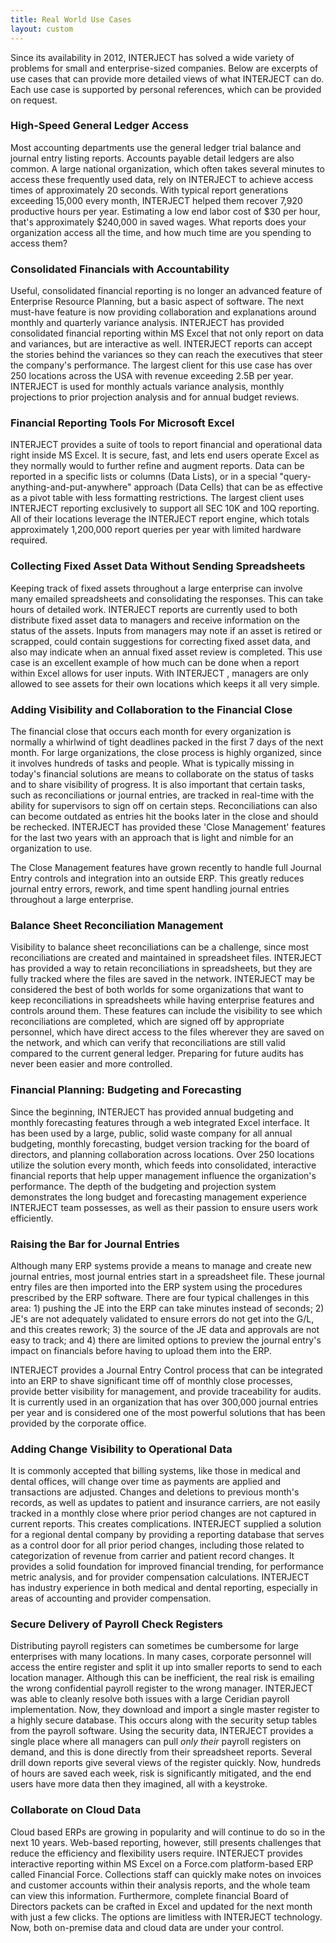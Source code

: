 ```yaml
---
title: Real World Use Cases
layout: custom
---
```


Since its availability in 2012,  INTERJECT  has solved a wide variety of problems for small and enterprise-sized companies. Below are excerpts of use cases that can provide more detailed views of what  INTERJECT  can do. Each use case is supported by personal references, which can be provided on request. 

###  High-Speed General Ledger Access 

Most accounting departments use the general ledger trial balance and journal entry listing reports. Accounts payable detail ledgers are also common. A large national organization, which often takes several minutes to access these frequently used data, rely on  INTERJECT  to achieve access times of approximately 20 seconds. With typical report generations exceeding 15,000 every month, INTERJECT helped them recover 7,920 productive hours per year. Estimating a low end labor cost of $30 per hour, that's approximately $240,000 in saved wages. What reports does your organization access all the time, and how much time are you spending to access them? 

###  Consolidated Financials with Accountability 

Useful, consolidated financial reporting is no longer an advanced feature of Enterprise Resource Planning, but a basic aspect of software. The next must-have feature is now providing collaboration and explanations around monthly and quarterly variance analysis.  INTERJECT  has provided consolidated financial reporting within MS Excel that not only report on data and variances, but are interactive as well.  INTERJECT  reports can accept the stories behind the variances so they can reach the executives that steer the company's performance. The largest client for this use case has over 250 locations across the USA with revenue exceeding 2.5B per year.  INTERJECT  is used for monthly actuals variance analysis, monthly projections to prior projection analysis and for annual budget reviews. 

###  Financial Reporting Tools For Microsoft Excel 

INTERJECT  provides a suite of tools to report financial and operational data right inside MS Excel. It is secure, fast, and lets end users operate Excel as they normally would to further refine and augment reports. Data can be reported in a specific lists or columns (Data Lists), or in a special "query-anything-and-put-anywhere" approach (Data Cells) that can be as effective as a pivot table with less formatting restrictions. The largest client uses  INTERJECT  reporting exclusively to support all SEC 10K and 10Q reporting. All of their locations leverage the  INTERJECT  report engine, which totals approximately 1,200,000 report queries per year with limited hardware required. 

###  Collecting Fixed Asset Data Without Sending Spreadsheets 

Keeping track of fixed assets throughout a large enterprise can involve many emailed spreadsheets and consolidating the responses. This can take hours of detailed work.  INTERJECT  reports are currently used to both distribute fixed asset data to managers and receive information on the status of the assets. Inputs from managers may note if an asset is retired or scrapped, could contain suggestions for correcting fixed asset data, and also may indicate when an annual fixed asset review is completed. This use case is an excellent example of how much can be done when a report within Excel allows for user inputs. With  INTERJECT  , managers are only allowed to see assets for their own locations which keeps it all very simple. 

###  Adding Visibility and Collaboration to the Financial Close 

The financial close that occurs each month for every organization is normally a whirlwind of tight deadlines packed in the first 7 days of the next month. For large organizations, the close process is highly organized, since it involves hundreds of tasks and people. What is typically missing in today's financial solutions are means to collaborate on the status of tasks and to share visibility of progress. It is also important that certain tasks, such as reconciliations or journal entries, are tracked in real-time with the ability for supervisors to sign off on certain steps. Reconciliations can also can become outdated as entries hit the books later in the close and should be rechecked.  INTERJECT  has provided these 'Close Management' features for the last two years with an approach that is light and nimble for an organization to use. 

The Close Management features have grown recently to handle full Journal Entry controls and integration into an outside ERP. This greatly reduces journal entry errors, rework, and time spent handling journal entries throughout a large enterprise. 

###  Balance Sheet Reconciliation Management 

Visibility to balance sheet reconciliations can be a challenge, since most reconciliations are created and maintained in spreadsheet files.  INTERJECT  has provided a way to retain reconciliations in spreadsheets, but they are fully tracked where the files are saved in the network.  INTERJECT  may be considered the best of both worlds for some organizations that want to keep reconciliations in spreadsheets while having enterprise features and controls around them. These features can include the visibility to see which reconciliations are completed, which are signed off by appropriate personnel, which have direct access to the files wherever they are saved on the network, and which can verify that reconciliations are still valid compared to the current general ledger. Preparing for future audits has never been easier and more controlled. 

###  Financial Planning: Budgeting and Forecasting 

Since the beginning,  INTERJECT  has provided annual budgeting and monthly forecasting features through a web integrated Excel interface. It has been used by a large, public, solid waste company for all annual budgeting, monthly forecasting, budget version tracking for the board of directors, and planning collaboration across locations. Over 250 locations utilize the solution every month, which feeds into consolidated, interactive financial reports that help upper management influence the organization's performance. The depth of the budgeting and projection system demonstrates the long budget and forecasting management experience  INTERJECT  team possesses, as well as their passion to ensure users work efficiently. 

###  Raising the Bar for Journal Entries 

Although many ERP systems provide a means to manage and create new journal entries, most journal entries start in a spreadsheet file. These journal entry files are then imported into the ERP system using the procedures prescribed by the ERP software. There are four typical challenges in this area: 1) pushing the JE into the ERP can take minutes instead of seconds; 2) JE's are not adequately validated to ensure errors do not get into the G/L, and this creates rework; 3) the source of the JE data and approvals are not easy to track; and 4) there are limited options to preview the journal entry's impact on financials before having to upload them into the ERP. 

INTERJECT  provides a Journal Entry Control process that can be integrated into an ERP to shave significant time off of monthly close processes, provide better visibility for management, and provide traceability for audits. It is currently used in an organization that has over 300,000 journal entries per year and is considered one of the most powerful solutions that has been provided by the corporate office. 

###  Adding Change Visibility to Operational Data 

It is commonly accepted that billing systems, like those in medical and dental offices, will change over time as payments are applied and transactions are adjusted. Changes and deletions to previous month's records, as well as updates to patient and insurance carriers, are not easily tracked in a monthly close where prior period changes are not captured in current reports. This creates complications.  INTERJECT  supplied a solution for a regional dental company by providing a reporting database that serves as a control door for all prior period changes, including those related to categorization of revenue from carrier and patient record changes. It provides a solid foundation for improved financial trending, for performance metric analysis, and for provider compensation calculations.  INTERJECT  has industry experience in both medical and dental reporting, especially in areas of accounting and provider compensation. 

###  Secure Delivery of Payroll Check Registers 

Distributing payroll registers can sometimes be cumbersome for large enterprises with many locations. In many cases, corporate personnel will access the entire register and split it up into smaller reports to send to each location manager. Although this can be inefficient, the real risk is emailing the wrong confidential payroll register to the wrong manager.  INTERJECT  was able to cleanly resolve both issues with a large Ceridian payroll implementation. Now, they download and import a single master register to a highly secure database. This occurs along with the security setup tables from the payroll software. Using the security data,  INTERJECT  provides a single place where all managers can pull _only their_ payroll registers on demand, and this is done directly from their spreadsheet reports. Several drill down reports give several views of the register quickly. Now, hundreds of hours are saved each week, risk is significantly mitigated, and the end users have more data then they imagined, all with a keystroke. 

###  Collaborate on Cloud Data 

Cloud based ERPs are growing in popularity and will continue to do so in the next 10 years. Web-based reporting, however, still presents challenges that reduce the efficiency and flexibility users require.  INTERJECT  provides interactive reporting within MS Excel on a Force.com platform-based ERP called Financial Force. Collections staff can quickly make notes on invoices and customer accounts within their analysis reports, and the whole team can view this information. Furthermore, complete financial Board of Directors packets can be crafted in Excel and updated for the next month with just a few clicks. The options are limitless with  INTERJECT  technology. Now, both on-premise data and cloud data are under your control. 
